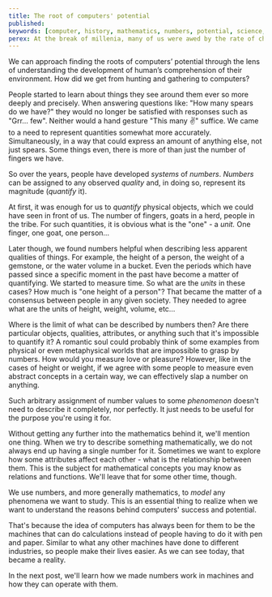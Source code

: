 ```yaml
---
title: The root of computers' potential
published:
keywords: [computer, history, mathematics, numbers, potential, science, technology]
perex: At the break of millenia, many of us were awed by the rate of change of the world around us. Most of it were, as we were told, due to a single invention - computer. However, those who were quick to recognize their potential didn’t seem to be put off guard by it. They all but hesitate to come up with new applications for this magnificent result of human intellect. The rest are left to be amazed by the precision of the predictions made about what kind of changes we were to witness due to this digital revolution. So were these predictions just lucky guesses or was the computer always destined to success?
---
```


We can approach finding the roots of computers’ potential through the lens of understanding the development of human’s comprehension of their environment. How did we get from hunting and gathering to computers?

People started to learn about things they see around them ever so more deeply and precisely. When answering questions like: "How many spears do we have?" they would no longer be satisfied with responses such as "Grr… few". Neither would a hand gesture "This many ✌️" suffice. We came to a need to represent quantities somewhat more accurately. Simultaneously, in a way that could express an amount of anything else, not just spears. Some things even, there is more of than just the number of fingers we have.

So over the years, people have developed _systems_ of *numbers*. _Numbers_ can be assigned to any observed _quality_ and, in doing so, represent its magnitude (_quantify_ it).

At first, it was enough for us to _quantify_ physical objects, which we could have seen in front of us. The number of fingers, goats in a herd, people in the tribe. For such quantities, it is obvious what is the "one" - a *unit.* One finger, one goat, one person…

Later though, we found numbers helpful when describing less apparent qualities of things. For example, the height of a person, the weight of a gemstone, or the water volume in a bucket. Even the periods which have passed since a specific moment in the past have become a matter of quantifying. We started to measure time. So what are the _units_ in these cases? How much is "one height of a person"? That became the matter of a consensus between people in any given society. They needed to agree what are the units of height, weight, volume, etc…

Where is the limit of what can be described by numbers then? Are there particular objects, qualities, attributes, or anything such that it's impossible to quantify it? A romantic soul could probably think of some examples from physical or even metaphysical worlds that are impossible to grasp by numbers. How would you measure love or pleasure? However, like in the cases of height or weight, if we agree with some people to measure even abstract concepts in a certain way, we can effectively slap a number on anything.

Such arbitrary assignment of number values to some _phenomenon_ doesn't need to describe it completely, nor perfectly. It just needs to be useful for the purpose you're using it for.

Without getting any further into the mathematics behind it, we'll mention one thing. When we try to describe something mathematically, we do not always end up having a single number for it. Sometimes we want to explore how some attributes affect each other - what is the relationship between them. This is the subject for mathematical concepts you may know as relations and functions. We'll leave that for some other time, though.

We use numbers, and more generally mathematics, to *model* any phenomena we want to study. This is an essential thing to realize when we want to understand the reasons behind computers' success and potential.

That's because the idea of computers has always been for them to be the machines that can do calculations instead of people having to do it with pen and paper. Similar to what any other machines have done to different industries, so people make their lives easier. As we can see today, that became a reality.

In the next post, we'll learn how we made numbers work in machines and how they can operate with them.
